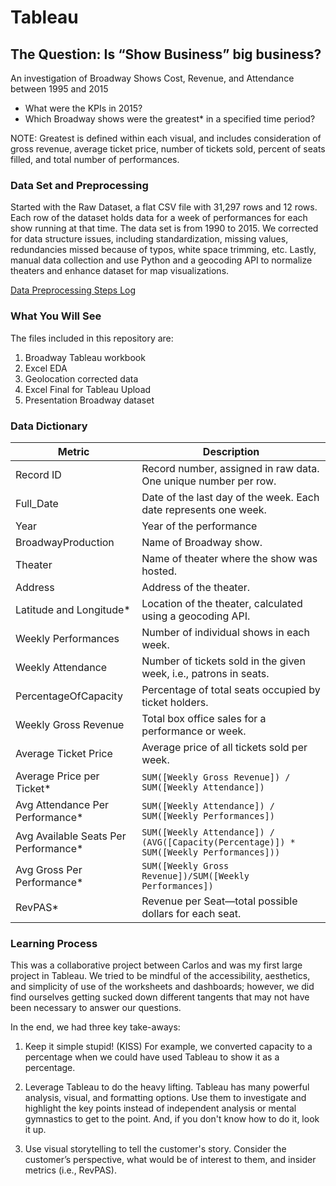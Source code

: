 # Tableau

## The Question: Is “Show Business” big business?

An investigation of Broadway Shows Cost, Revenue, and Attendance between 1995 and 2015

- What were the KPIs in 2015?
- Which Broadway shows were the greatest* in a specified time period?

NOTE: Greatest is defined within each visual, and includes consideration of gross revenue, average ticket price, number of
tickets sold, percent of seats filled, and total number of performances.

### Data Set and Preprocessing

Started with the Raw Dataset, a flat CSV file with 31,297 rows and 12 rows. Each row of the dataset holds data for a week
of performances for each show running at that time. The data set is from 1990 to 2015.
We corrected for data structure issues, including standardization, missing values, redundancies missed because of typos,
white space trimming, etc.
Lastly, manual data collection and use Python and a geocoding API to normalize theaters and enhance dataset for map visualizations.

[Data Preprocessing Steps Log](https://acrobat.adobe.com/id/urn:aaid:sc:us:689f62b3-c5ee-47bb-9cc5-5efb97d5a943)



### What You Will See

The files included in this repository are:
1. Broadway Tableau workbook
2. Excel EDA
3. Geolocation corrected data
4. Excel Final for Tableau Upload
5. Presentation Broadway dataset

### Data Dictionary

| Metric                    	| Description                                                                           	|
|-------------------------------|-------------------------------------------------------------------------------------------|
| Record ID                 	| Record number, assigned in raw data. One unique number per row.                       	|
| Full_Date                 	| Date of the last day of the week. Each date represents one week.                      	|
| Year                      	| Year of the performance                                                               	|
| BroadwayProduction        	| Name of Broadway show.                                                                	|
| Theater                   	| Name of theater where the show was hosted.                                            	|
| Address                   	| Address of the theater.                                                               	|
| Latitude and Longitude*   	| Location of the theater, calculated using a geocoding API.                            	|
| Weekly Performances       	| Number of individual shows in each week.                                              	|
| Weekly Attendance         	| Number of tickets sold in the given week, i.e., patrons in seats.                     	|
| PercentageOfCapacity      	| Percentage of total seats occupied by ticket holders.                                 	|
| Weekly Gross Revenue      	| Total box office sales for a performance or week.                                     	|
| Average Ticket Price      	| Average price of all tickets sold per week.                                           	|
| Average Price per Ticket* 	| `SUM([Weekly Gross Revenue]) / SUM([Weekly Attendance])`                               	|
| Avg Attendance Per Performance* | `SUM([Weekly Attendance]) / SUM([Weekly Performances])`                               	|
| Avg Available Seats Per Performance* | `SUM([Weekly Attendance]) / (AVG([Capacity(Percentage)]) * SUM([Weekly Performances]))` |
| Avg Gross Per Performance*	| `SUM([Weekly Gross Revenue])/SUM([Weekly Performances])`                              	|
| RevPAS*                   	| Revenue per Seat—total possible dollars for each seat.                                	|


### Learning Process

This was a collaborative project between Carlos and was my first large project in Tableau. We tried to be mindful
of the accessibility, aesthetics, and simplicity of use of the worksheets and dashboards; however, we did find ourselves
getting sucked down different tangents that may not have been necessary to answer our questions.

In the end, we had three key take-aways:
1. Keep it simple stupid! (KISS)
For example, we converted capacity to a percentage when we could have used Tableau to show it as a percentage.

2. Leverage Tableau to do the heavy lifting.
Tableau has many powerful analysis, visual, and formatting options. Use them to investigate and highlight the key points
instead of independent analysis or mental gymnastics to get to the point. And, if you don't know how to do it, look it up.

3. Use visual storytelling to tell the customer's story.
Consider the customer’s perspective, what would be of interest to them, and insider metrics (i.e., RevPAS).
